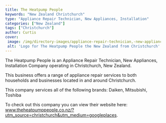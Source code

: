 ```yaml
---
title: The Heatpump People
keywords: "New Zealand Christchurch"
type: "Appliance Repair Technician, New Appliances, Installation"
categories: ["New Zealand"]
tags: ["Christchurch"]
author: Curtis
cover: 
 image: /img/directory-images/appliance-repair-technician,-new-appliances,-installation/the-heatpump-people.webp
 alt: 'Logo for The Heatpump People the New Zealand from Christchurch'
---
```


The Heatpump People is an Appliance Repair Technician, New Appliances, Installation Company operating in Christchurch, New Zealand.

This business offers a range of appliance repair services to both households and businesses located in and around Christchurch.

This company services all of the following brands: Daiken, Mitsubishi, Toshiba

To check out this company you can view their website here: www.theheatpumppeople.co.nz/?utm_source=christchurch&utm_medium=googleplaces.
